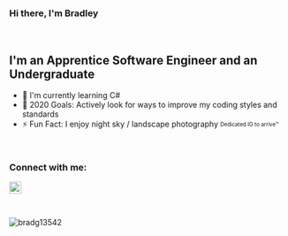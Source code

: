 ### Hi there, I'm Bradley

</br>

[//]: # (Trivia)
## I'm an Apprentice Software Engineer and an Undergraduate
- 🌱 I'm currently learning C#
- 🥅 2020 Goals: Actively look for ways to improve my coding styles and standards
- ⚡ Fun Fact: I enjoy night sky / landscape photography <sub><sup>Dedicated IG to arrive™</sup></sub>

</br>

[//]: # (Account Links [shown])
### Connect with me:
[<img align="left" alt="BradG13542 | Instagram" width="22px" src="https://cdn.jsdelivr.net/npm/simple-icons@v3/icons/instagram.svg" />][instagram_personal]

</br>
</br>
</br>

[//]: # (Personal Github Stats)
<p><img align="center" src="https://github-readme-stats.vercel.app/api?username=bradg13542&show_icons=true&locale=en" alt="bradg13542" /></p>

[//]: # (Account Links [not shown])
[instagram_personal]: https://instagram.com/bradg13542